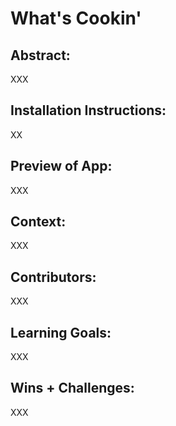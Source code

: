 # What's Cookin'

## Abstract:
[//]: <>
XXX

## Installation Instructions:
[//]: <>
XX

## Preview of App:
[//]: <>
XXX

## Context:
[//]: <>
XXX

## Contributors:
[//]: <>
XXX

## Learning Goals:
[//]: <>
XXX

## Wins + Challenges:
[//]: <>
XXX